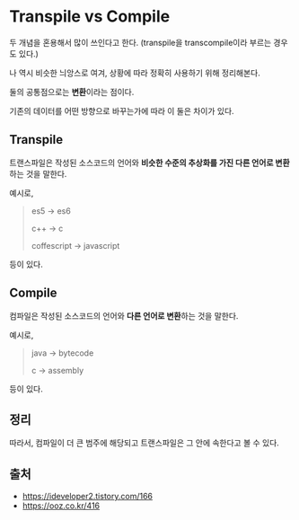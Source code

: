 # Transpile vs Compile

두 개념을 혼용해서 많이 쓰인다고 한다.
(transpile을 transcompile이라 부르는 경우도 있다.)

나 역시 비슷한 늬앙스로 여겨, 상황에 따라 정확히 사용하기 위해 정리해본다.



둘의 공통점으로는 **변환**이라는 점이다.

기존의 데이터를 어떤 방향으로 바꾸는가에 따라 이 둘은 차이가 있다.

## Transpile

트랜스파일은 작성된 소스코드의 언어와 **비슷한 수준의 추상화를 가진 다른 언어로 변환**하는 것을 말한다.

예시로,

> es5 -> es6
>
> c++ -> c
>
> coffescript -> javascript

등이 있다.



## Compile

컴파일은 작성된 소스코드의 언어와 **다른 언어로 변환**하는 것을 말한다.

예시로,

> java -> bytecode
>
> c -> assembly

등이 있다.



## 정리

따라서, 컴파일이 더 큰 범주에 해당되고 트랜스파일은 그 안에 속한다고 볼 수 있다.



## 출처

* https://ideveloper2.tistory.com/166
* https://ooz.co.kr/416

